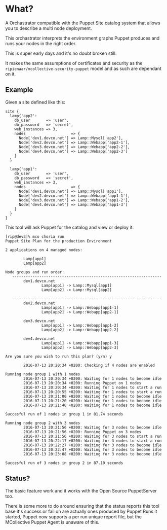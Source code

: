 What?
=====

A Orchastrator compatible with the Puppet Site catalog system that allows you to describe
a multi node deployment.

This orchastrator interprets the environment graphs Puppet produces and runs your nodes
in the right order.

This is super early days and it's no doubt broken still.

It makes the same assumptions of certificates and security as the `ripienaar/mcollective-security-puppet`
model and as such are dependant on it.

Example
-------

Given a site defined like this:

```puppet
site {
  lamp{'app2':
    db_user       => 'user',
    db_password   => 'secret',
    web_instances => 3,
    nodes                    => {
      Node['dev1.devco.net'] => Lamp::Mysql['app2'],
      Node['dev2.devco.net'] => Lamp::Webapp['app2-1'],
      Node['dev3.devco.net'] => Lamp::Webapp['app2-2'],
      Node['dev4.devco.net'] => Lamp::Webapp['app2-3']
    }
  }

  lamp{'app1':
    db_user       => 'user',
    db_password   => 'secret',
    web_instances => 3,
    nodes                    => {
      Node['dev1.devco.net'] => Lamp::Mysql['app1'],
      Node['dev2.devco.net'] => Lamp::Webapp['app1-1'],
      Node['dev3.devco.net'] => Lamp::Webapp['app1-2'],
      Node['dev4.devco.net'] => Lamp::Webapp['app1-3']
    }
  }
}
```

This tool will ask Puppet for the catalog and view or deploy it:


```
[rip@dev3]% mco choria run
Puppet Site Plan for the production Environment

2 applications on 4 managed nodes:

        Lamp[app1]
        Lamp[app2]

Node groups and run order:
   ------------------------------------------------------------------
        dev1.devco.net
                Lamp[app1] -> Lamp::Mysql[app1]
                Lamp[app2] -> Lamp::Mysql[app2]

   ------------------------------------------------------------------
        dev2.devco.net
                Lamp[app1] -> Lamp::Webapp[app1-1]
                Lamp[app2] -> Lamp::Webapp[app2-1]

        dev3.devco.net
                Lamp[app1] -> Lamp::Webapp[app1-2]
                Lamp[app2] -> Lamp::Webapp[app2-2]

        dev4.devco.net
                Lamp[app1] -> Lamp::Webapp[app1-3]
                Lamp[app2] -> Lamp::Webapp[app2-3]

Are you sure you wish to run this plan? (y/n) y

        2016-07-13 20:20:34 +0200: Checking if 4 nodes are enabled

Running node group 1 with 1 nodes
        2016-07-13 20:20:34 +0200: Waiting for 1 nodes to become idle
        2016-07-13 20:20:34 +0200: Running Puppet on 1 nodes
        2016-07-13 20:20:34 +0200: Waiting for 1 nodes to start a run
        2016-07-13 20:20:55 +0200: Waiting for 1 nodes to start a run
        2016-07-13 20:21:00 +0200: Waiting for 1 nodes to become idle
        2016-07-13 20:21:20 +0200: Waiting for 1 nodes to become idle
        2016-07-13 20:21:40 +0200: Waiting for 1 nodes to become idle

Succesful run of 1 nodes in group 1 in 81.74 seconds

Running node group 2 with 3 nodes
        2016-07-13 20:21:56 +0200: Waiting for 3 nodes to become idle
        2016-07-13 20:21:56 +0200: Running Puppet on 3 nodes
        2016-07-13 20:21:56 +0200: Waiting for 3 nodes to start a run
        2016-07-13 20:22:17 +0200: Waiting for 3 nodes to start a run
        2016-07-13 20:22:27 +0200: Waiting for 3 nodes to become idle
        2016-07-13 20:22:47 +0200: Waiting for 3 nodes to become idle
        2016-07-13 20:23:08 +0200: Waiting for 3 nodes to become idle

Succesful run of 3 nodes in group 2 in 87.10 seconds
```

Status?
-------

The basic feature work and it works with the Open Source PuppetServer too.

There is some more to do around ensuring that the status reports this tool base it's success
or fail on are actually ones produced by Puppet Runs it started, Puppet now supports a per
run unique report file, but the MCollective Puppet Agent is unaware of this.

